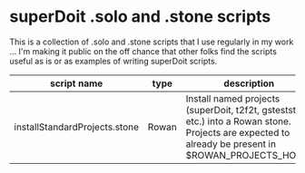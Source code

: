 # superDoit .solo and .stone scripts
This is a collection of .solo and .stone scripts that I use regularly in my work ... I'm making it public on the off chance that other folks find the scripts useful as is or as examples of writing superDoit scripts.

| script name | type | description |
| ----------- | ---- | ----------- |
| installStandardProjects.stone | Rowan | Install named projects (superDoit, t2f2t, gsteststats, etc.) into a Rowan stone. Projects are expected to already be present in $ROWAN_PROJECTS_HOME. |
